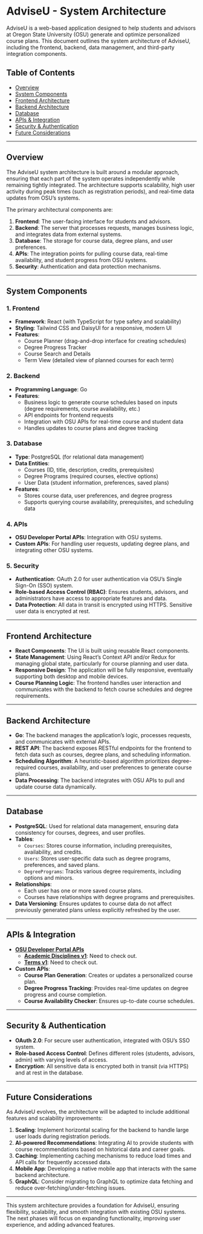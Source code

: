 # AdviseU - System Architecture

AdviseU is a web-based application designed to help students and advisors at Oregon State University (OSU) generate and optimize personalized course plans. This document outlines the system architecture of AdviseU, including the frontend, backend, data management, and third-party integration components.

## Table of Contents
- [Overview](#overview)
- [System Components](#system-components)
- [Frontend Architecture](#frontend-architecture)
- [Backend Architecture](#backend-architecture)
- [Database](#database)
- [APIs & Integration](#apis--integration)
- [Security & Authentication](#security--authentication)
- [Future Considerations](#future-considerations)

---

## Overview

The AdviseU system architecture is built around a modular approach, ensuring that each part of the system operates independently while remaining tightly integrated. The architecture supports scalability, high user activity during peak times (such as registration periods), and real-time data updates from OSU’s systems.

The primary architectural components are:
1. **Frontend**: The user-facing interface for students and advisors.
2. **Backend**: The server that processes requests, manages business logic, and integrates data from external systems.
3. **Database**: The storage for course data, degree plans, and user preferences.
4. **APIs**: The integration points for pulling course data, real-time availability, and student progress from OSU systems.
5. **Security**: Authentication and data protection mechanisms.

---

## System Components

### 1. **Frontend**
   - **Framework**: React (with TypeScript for type safety and scalability)
   - **Styling**: Tailwind CSS and DaisyUI for a responsive, modern UI
   - **Features**:
     - Course Planner (drag-and-drop interface for creating schedules)
     - Degree Progress Tracker
     - Course Search and Details
     - Term View (detailed view of planned courses for each term)

### 2. **Backend**
   - **Programming Language**: Go
   - **Features**:
     - Business logic to generate course schedules based on inputs (degree requirements, course availability, etc.)
     - API endpoints for frontend requests
     - Integration with OSU APIs for real-time course and student data
     - Handles updates to course plans and degree tracking

### 3. **Database**
   - **Type**: PostgreSQL (for relational data management)
   - **Data Entities**:
     - Courses (ID, title, description, credits, prerequisites)
     - Degree Programs (required courses, elective options)
     - User Data (student information, preferences, saved plans)
   - **Features**:
     - Stores course data, user preferences, and degree progress
     - Supports querying course availability, prerequisites, and scheduling data

### 4. **APIs**
   - **OSU Developer Portal APIs**: Integration with OSU systems.
   - **Custom APIs**: For handling user requests, updating degree plans, and integrating other OSU systems.

### 5. **Security**
   - **Authentication**: OAuth 2.0 for user authentication via OSU’s Single Sign-On (SSO) system.
   - **Role-based Access Control (RBAC)**: Ensures students, advisors, and administrators have access to appropriate features and data.
   - **Data Protection**: All data in transit is encrypted using HTTPS. Sensitive user data is encrypted at rest.

---

## Frontend Architecture

- **React Components**: The UI is built using reusable React components.
- **State Management**: Using React’s Context API and/or Redux for managing global state, particularly for course planning and user data.
- **Responsive Design**: The application will be fully responsive, eventually supporting both desktop and mobile devices.
- **Course Planning Logic**: The frontend handles user interaction and communicates with the backend to fetch course schedules and degree requirements.

---

## Backend Architecture

- **Go**: The backend manages the application’s logic, processes requests, and communicates with external APIs.
- **REST API**: The backend exposes RESTful endpoints for the frontend to fetch data such as courses, degree plans, and scheduling information.
- **Scheduling Algorithm**: A heuristic-based algorithm prioritizes degree-required courses, availability, and user preferences to generate course plans.
- **Data Processing**: The backend integrates with OSU APIs to pull and update course data dynamically.

---

## Database

- **PostgreSQL**: Used for relational data management, ensuring data consistency for courses, degrees, and user profiles.
- **Tables**:
  - `Courses`: Stores course information, including prerequisites, availability, and credits.
  - `Users`: Stores user-specific data such as degree programs, preferences, and saved plans.
  - `DegreePrograms`: Tracks various degree requirements, including options and minors.
- **Relationships**:
  - Each user has one or more saved course plans.
  - Courses have relationships with degree programs and prerequisites.
- **Data Versioning**: Ensures updates to course data do not affect previously generated plans unless explicitly refreshed by the user.

---

## APIs & Integration

- **[OSU Developer Portal APIs](https://developer.oregonstate.edu/apis)**
  - **[Academic Disciplines v1](https://developer.oregonstate.edu/api/8)**: Need to check out.
  - **[Terms v1](https://developer.oregonstate.edu/api/17)**: Need to check out.
- **Custom APIs**:
  - **Course Plan Generation**: Creates or updates a personalized course plan.
  - **Degree Progress Tracking**: Provides real-time updates on degree progress and course completion.
  - **Course Availability Checker**: Ensures up-to-date course schedules.
  
---

## Security & Authentication

- **OAuth 2.0**: For secure user authentication, integrated with OSU’s SSO system.
- **Role-based Access Control**: Defines different roles (students, advisors, admin) with varying levels of access.
- **Encryption**: All sensitive data is encrypted both in transit (via HTTPS) and at rest in the database.

---

## Future Considerations

As AdviseU evolves, the architecture will be adapted to include additional features and scalability improvements:

1. **Scaling**: Implement horizontal scaling for the backend to handle large user loads during registration periods.
2. **AI-powered Recommendations**: Integrating AI to provide students with course recommendations based on historical data and career goals.
3. **Caching**: Implementing caching mechanisms to reduce load times and API calls for frequently accessed data.
4. **Mobile App**: Developing a native mobile app that interacts with the same backend architecture.
5. **GraphQL**: Consider migrating to GraphQL to optimize data fetching and reduce over-fetching/under-fetching issues.

---

This system architecture provides a foundation for AdviseU, ensuring flexibility, scalability, and smooth integration with existing OSU systems. The next phases will focus on expanding functionality, improving user experience, and adding advanced features.
